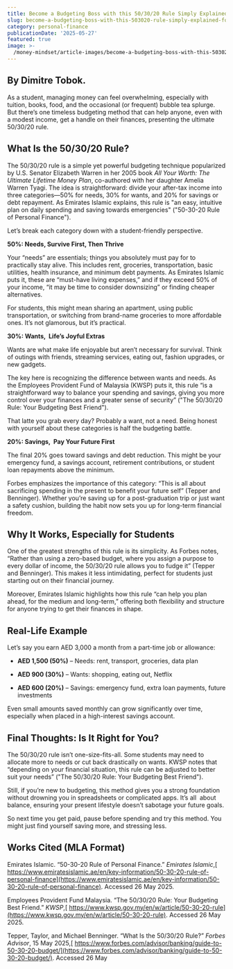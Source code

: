 ```yaml
---
title: Become a Budgeting Boss with this 50/30/20 Rule Simply Explained for Students
slug: become-a-budgeting-boss-with-this-503020-rule-simply-explained-for-students
category: personal-finance
publicationDate: '2025-05-27'
featured: true
image: >-
  /money-mindset/article-images/become-a-budgeting-boss-with-this-503020-rule-simply-explained-for-students.jpg
---
```


## By Dimitre Tobok.

As a student, managing money can feel overwhelming, especially with tuition, books, food, and the occasional (or frequent) bubble tea splurge. But there’s one timeless budgeting method that can help anyone, even with a modest income, get a handle on their finances, presenting the ultimate 50/30/20 rule.


## **What Is the 50/30/20 Rule?**

The 50/30/20 rule is a simple yet powerful budgeting technique popularized by U.S. Senator Elizabeth Warren in her 2005 book _All Your Worth: The Ultimate Lifetime Money Plan_, co-authored with her daughter Amelia Warren Tyagi. The idea is straightforward: divide your after-tax income into three categories—50% for needs, 30% for wants, and 20% for savings or debt repayment. As Emirates Islamic explains, this rule is "an easy, intuitive plan on daily spending and saving towards emergencies" ("50-30-20 Rule of Personal Finance").

Let’s break each category down with a student-friendly perspective.

**50%: Needs, Survive First, Then Thrive**

Your “needs” are essentials; things you absolutely must pay for to practically stay alive. This includes rent, groceries, transportation, basic utilities, health insurance, and minimum debt payments. As Emirates Islamic puts it, these are “must-have living expenses,” and if they exceed 50% of your income, “it may be time to consider downsizing” or finding cheaper alternatives.

For students, this might mean sharing an apartment, using public transportation, or switching from brand-name groceries to more affordable ones. It’s not glamorous, but it’s practical.


 **30%: Wants,  Life’s Joyful Extras**

Wants are what make life enjoyable but aren’t necessary for survival. Think of outings with friends, streaming services, eating out, fashion upgrades, or new gadgets.

The key here is recognizing the difference between wants and needs. As the Employees Provident Fund of Malaysia (KWSP) puts it, this rule “is a straightforward way to balance your spending and savings, giving you more control over your finances and a greater sense of security” ("The 50/30/20 Rule: Your Budgeting Best Friend").

That latte you grab every day? Probably a want, not a need. Being honest with yourself about these categories is half the budgeting battle.

**20%: Savings,  Pay Your Future First**

The final 20% goes toward savings and debt reduction. This might be your emergency fund, a savings account, retirement contributions, or student loan repayments above the minimum.

Forbes emphasizes the importance of this category: “This is all about sacrificing spending in the present to benefit your future self” (Tepper and Benninger). Whether you’re saving up for a post-graduation trip or just want a safety cushion, building the habit now sets you up for long-term financial freedom.


## **Why It Works, Especially for Students**

One of the greatest strengths of this rule is its simplicity. As Forbes notes, “Rather than using a zero-based budget, where you assign a purpose to every dollar of income, the 50/30/20 rule allows you to fudge it” (Tepper and Benninger). This makes it less intimidating, perfect for students just starting out on their financial journey.

Moreover, Emirates Islamic highlights how this rule “can help you plan ahead, for the medium and long-term,” offering both flexibility and structure for anyone trying to get their finances in shape.


## **Real-Life Example**

Let’s say you earn AED 3,000 a month from a part-time job or allowance:

- **AED 1,500 (50%)** – Needs: rent, transport, groceries, data plan

- **AED 900 (30%)** – Wants: shopping, eating out, Netflix

- **AED 600 (20%)** – Savings: emergency fund, extra loan payments, future investments

Even small amounts saved monthly can grow significantly over time, especially when placed in a high-interest savings account.


## **Final Thoughts: Is It Right for You?**

The 50/30/20 rule isn’t one-size-fits-all. Some students may need to allocate more to needs or cut back drastically on wants. KWSP notes that “depending on your financial situation, this rule can be adjusted to better suit your needs” ("The 50/30/20 Rule: Your Budgeting Best Friend").

Still, if you’re new to budgeting, this method gives you a strong foundation without drowning you in spreadsheets or complicated apps. It’s all  about balance, ensuring your present lifestyle doesn’t sabotage your future goals.

So next time you get paid, pause before spending and try this method. You might just find yourself saving more, and stressing less.


## **Works Cited (MLA Format)**

Emirates Islamic. “50-30-20 Rule of Personal Finance.” _Emirates Islamic_,[ https://www.emiratesislamic.ae/en/key-information/50-30-20-rule-of-personal-finance](https://www.emiratesislamic.ae/en/key-information/50-30-20-rule-of-personal-finance). Accessed 26 May 2025.

Employees Provident Fund Malaysia. “The 50/30/20 Rule: Your Budgeting Best Friend.” _KWSP_,[ https://www.kwsp.gov.my/en/w/article/50-30-20-rule](https://www.kwsp.gov.my/en/w/article/50-30-20-rule). Accessed 26 May 2025.

Tepper, Taylor, and Michael Benninger. “What Is the 50/30/20 Rule?” _Forbes Advisor_, 15 May 2025,[ https://www.forbes.com/advisor/banking/guide-to-50-30-20-budget/](https://www.forbes.com/advisor/banking/guide-to-50-30-20-budget/). Accessed 26 May 

